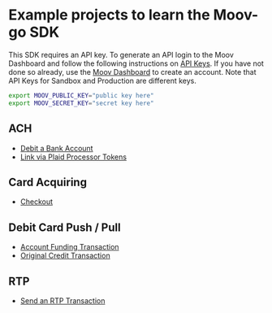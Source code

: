 # Example projects to learn the Moov-go SDK

This SDK requires an API key. To generate an API login to the Moov Dashboard and follow the following instructions on [API Keys](https://docs.moov.io/guides/get-started/api-keys/). If you have not done so already, use the [Moov Dashboard](https://dashboard.moov.io/signup) to create an account. Note that API Keys for Sandbox and Production are different keys.

```bash
export MOOV_PUBLIC_KEY="public key here"
export MOOV_SECRET_KEY="secret key here"
```


## ACH
- [Debit a Bank Account](./ach/debit_bank_account/micro_deposits_test.go)
- [Link via Plaid Processor Tokens](./ach/debit_bank_account/plaid_processors_test.go)

## Card Acquiring
- [Checkout](./card_acquiring/checkout/checkout_example.go)

## Debit Card Push / Pull
- [Account Funding Transaction](./debit_card_pull/debit_pull_test.go)
- [Original Credit Transaction](./debit_card_push/debit_push_test.go)

## RTP
- [Send an RTP Transaction](./rtp/rtp_credit_test.go)
